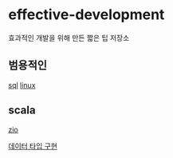 # effective-development

효과적인 개발을 위해 만든 짧은 팁 저장소

## 범용적인
[sql](/sql.md)
[linux](/linux.md)

## scala
[zio](/zio.md)

[데이터 타입 구현](/implement)

